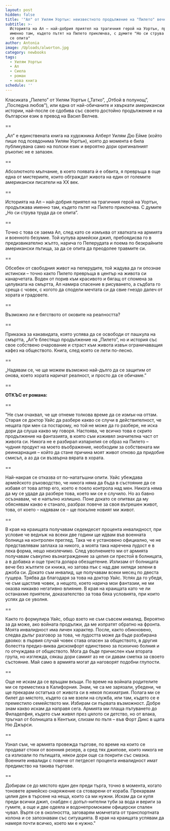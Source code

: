 ```yaml
---
layout: post
hidden: false
title: '"Ал" от Уилям Уортън: неизвестното продължение на "Пилето" вече и на български'
subtitle: >-
  Историята на Ал – най-добрия приятел на трагичния герой на Уортън, продължава
  именно там, където пътят на Пилето приключва, с думите "Но си струва труда да
  се опита"
author: Antonia
image: /Uploads/alworton.jpg
category: newbooks
tags:
  - Уилям Уортън
  - Ал
  - Сиела
  - роман
  - нова книга
schedule: ''
---
```

Класиката „Пилето” от Уилям Уортън („Татко”, „Отбой в полунощ”, „Последна любов”), или една от най-обичаните и хвъркати американски истории, най-после се сдобива със своето достойно продължение и на български език в превод на Васил Велчев.

\==

„Ал” е единствената книга на художника Алберт Уилям Дю Ейме (който пише под псевдонима Уилям Уортън), която до момента е била публикувана само на полски език и вероятно дори оригиналният ръкопис не е запазен. 

\==

Абсолютното мълчание, в което появата ѝ е обвита, я превръща в още една от мистериите, които обграждат живота на един от големите американски писатели на XX век. 

\==

Историята на Ал – най-добрия приятел на трагичния герой на Уортън, продължава именно там, където пътят на Пилето приключва. С думите „Но си струва труда да се опита”.

\==

Точно с това се заема Ал, след като се измъква от хватката на армията и военното безумие. Той купува армейски джип, пребоядисва го в предизвикателно жълто, нарича го Пеперудата и поема по безкрайните американски пътища, за да се опита да преодолее травмите си.

\==

Обсебен от свободния живот на пеперудите, той жадува да ги опознае истински – точно както Пилето превръща в център на живота си канарчетата. Воден от порив към красивото и бягащ от спомена за целувката на смъртта, Ал намира спасение в рисуването, а съдбата го среща с човек, с когото да сподели мечтата си да свие гнездо далеч от хората и градовете.

\==

Възможно ли е бягството от оковите на реалността?

\==

Приказка за какавидата, която успява да се освободи от пашкула на смъртта, „Ал”е блестящо продължение на „Пилето”, но и история със свое собствено очарование и страст към живота извън ограничаващия кафез на обществото. Книга, след която се лети по-лесно. 

\==

„Надявам се, че ще можем възможно най-дълго да се защитим от онова, което хората наричат реалност, и просто да се обичаме.”

\==

**ОТКЪС от романа:**

\==

"Не съм очаквал, че ще отнеме толкова време да се измък-на оттам. Старая се доктор Уайс да разбере какво се случи в действителност, че нещата при мен са постарому, но той не може да го разбере, не иска дори да слуша какво му говоря. Настоява, че всичко това е скрито продължение на фантазията, в която съм изживял значителна част от живота си. Никога не е разбирал изпарилия се образ на Пилето – чудния продукт на моето въображение, необходим за собствената ми реинкарнация – който да стане причина моят живот отново да придобие смисъл, а аз да си възвърна вярата в хората.

\==

Най-накрая се отказва от по-нататъшни опити. Уайс убеждава армейското ръководство, че никога няма да бъда в състояние да се избавя от това алтер его, което е поело контрола над мен. Никога няма да му се удаде да разбере това, което ми се е случило. Но аз бавно осъзнавам, че е напълно излишно. Поне докато се опитвах да му обяснявам какво е станало, разбрах повече за своя вътрешен живот, това, от което – надявам се – ще покълне новият ми живот.

\==

В края на краищата получавам седемдесет процента инвалидност, при условие че веднъж на всеки две години ще идвам във военната болница на контролен преглед. Така че е установено официално, че не представлявам заплаха за никого, а моята така наречена лудост е в лека форма, нещо неизлечимо. След уволнението ми от армията получавам съвкупно възнаграждение за целия си престой в болницата, а в добавка и още триста долара обезщетение. Излизам от болницата вече без жълтите си книжа, но затова пък с над две хиляди зелени в джоба си. Докато съм инвалид, ще получавам всеки месец по двеста гущера. Трябва да благодаря за това на доктор Уайс. Успях да го убедя, че съм щастлив човек, а нещото, което нарича мои фантазии, не ми оказва никакво негативно влияние. В края на краищата като че ли останахме приятели, доказателство за това бяха условията, при които успях да се уволня.

\==

Както го формулира Уайс, общо взето не съм съвсем инвалид. Вероятно за да може, ако войната продължи, да ме изпратят обратно на фронта. Моята инвалидност има личен характер. После, както обикновено, следва дълъг разговор за това, че лудостта може да бъде разбирана двояко: в първия случай човек става опасен за обществото, в другия болестта предиз-виква дискомфорт единствено за психично болния и го отчуждава от обществото. Мога да бъде причислен към втората група, но изглежда, сякаш дори самият аз не си давам сметка за своето състояние. Май само в армията могат да наговорят подобни глупости.

\==

Още не искам да се връщам вкъщи. По време на войната родителите ми се преместиха в Калифорния. Знам, че са ме зарязали, убедени, че ще прекарам остатъка от живота си в някоя психиатрия. Полага ми се билет до мястото, където са ме взели на служба, или там, където се е преместило семейството ми. Избирам си първата възможност. Добре знам какво искам да направя сега. Армията ми плаща пътуването до Филаделфия, където съм живял през цялото си детство, но от влака, тръгнал от болницата в Кентъки, слизам по пътя – във Форт Дикс в щата Ню Джърси. 

\==

Узнал съм, че армията провежда търгове, по време на които се продават стоки от военния резерв, а сред тях джипове, които никога не са излизали по пътищата, някои дори още са покрити със смазка. Военните инвалиди с повече от петдесет процента инвалидност имат предимство на такива търгове.

\==

Добирам се до мястото един ден преди търга, точно в момента, когато тоновете армейско снаряжение са стоварени от кораба. Прекарвам целия ден в търсене на неща, които са ми нужни. Искам да си купя преди всички джип, снабден с допъл-нителни туби за вода и вериги за гумите, а още и две одеяла и водонепромокаем офицерски спален чувал. Въртя се в околността, заговарям момчетата от транспортната колона и се запознавам със ситуацията. В края на краищата успявам да намеря почти всичко, което ми е нужно."
